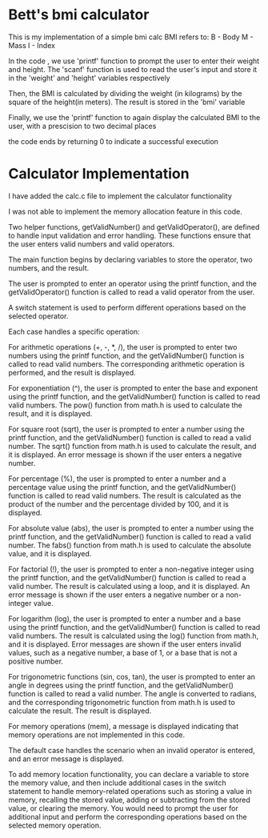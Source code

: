 # Bett's bmi calculator
This is my implementation of a simple bmi calc
BMI refers to:
           B - Body
           M - Mass
           I - Index
 

In the code , we use 'printf' function to prompt the user to enter their weight and height. The 'scanf' function is used to read the user's input and store it in the 'weight' and 'height' variables respectively


Then, the BMI is calculated by dividing the weight (in kilograms) by the square of the height(in meters). The result is stored in the 'bmi' variable

Finally, we use the 'printf' function to again display the calculated BMI to the user, with a prescision to two decimal places

the code ends by returning 0 to indicate a successful execution

# Calculator Implementation
I have added the calc.c file to implement the calculator functionality 

I was not able to implement the memory allocation
feature in this code.

Two helper functions, getValidNumber() and getValidOperator(), are defined to handle input validation and error handling. These functions ensure that the user enters valid numbers and valid operators.

The main function begins by declaring variables to store the operator, two numbers, and the result.

The user is prompted to enter an operator using the printf function, and the getValidOperator() function is called to read a valid operator from the user.

A switch statement is used to perform different operations based on the selected operator.

Each case handles a specific operation:

For arithmetic operations (+, -, *, /), the user is prompted to enter two numbers using the printf function, and the getValidNumber() function is called to read valid numbers. The corresponding arithmetic operation is performed, and the result is displayed.

For exponentiation (^), the user is prompted to enter the base and exponent using the printf function, and the getValidNumber() function is called to read valid numbers. The pow() function from math.h is used to calculate the result, and it is displayed.

For square root (sqrt), the user is prompted to enter a number using the printf function, and the getValidNumber() function is called to read a valid number. The sqrt() function from math.h is used to calculate the result, and it is displayed. An error message is shown if the user enters a negative number.

For percentage (%), the user is prompted to enter a number and a percentage value using the printf function, and the getValidNumber() function is called to read valid numbers. The result is calculated as the product of the number and the percentage divided by 100, and it is displayed.

For absolute value (abs), the user is prompted to enter a number using the printf function, and the getValidNumber() function is called to read a valid number. The fabs() function from math.h is used to calculate the absolute value, and it is displayed.

For factorial (!), the user is prompted to enter a non-negative integer using the printf function, and the getValidNumber() function is called to read a valid number. The result is calculated using a loop, and it is displayed. An error message is shown if the user enters a negative number or a non-integer value.

For logarithm (log), the user is prompted to enter a number and a base using the printf function, and the getValidNumber() function is called to read valid numbers. The result is calculated using the log() function from math.h, and it is displayed. Error messages are shown if the user enters invalid values, such as a negative number, a base of 1, or a base that is not a positive number.

For trigonometric functions (sin, cos, tan), the user is prompted to enter an angle in degrees using the printf function, and the getValidNumber() function is called to read a valid number. The angle is converted to radians, and the corresponding trigonometric function from math.h is used to calculate the result. The result is displayed.

For memory operations (mem), a message is displayed indicating that memory operations are not implemented in this code.

The default case handles the scenario when an invalid operator is entered, and an error message is displayed.

To add memory location functionality, you can declare a variable to store the memory value, and then include additional cases in the switch statement to handle memory-related operations such as storing a value in memory, recalling the stored value, adding or subtracting from the stored value, or clearing the memory. You would need to prompt the user for additional input and perform the corresponding operations based on the selected memory operation.